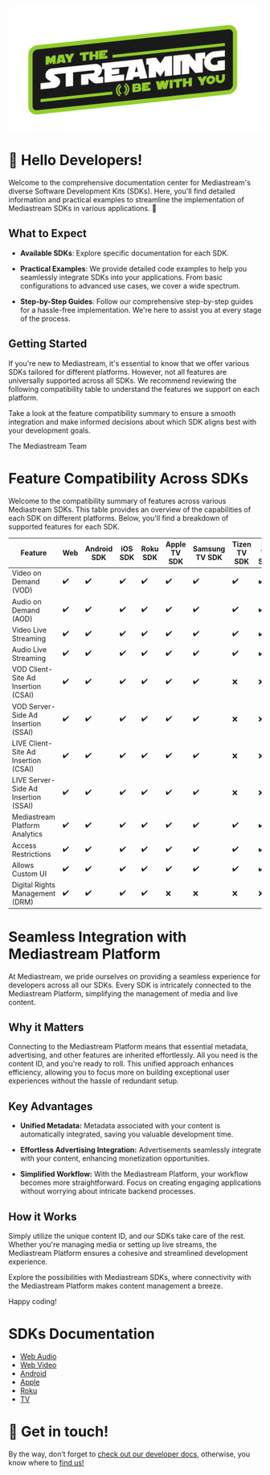 
![Welcome](/images/streaming_be_with_you.png)
# 👋 Hello Developers!

Welcome to the comprehensive documentation center for Mediastream's diverse Software Development Kits (SDKs). Here, you'll find detailed information and practical examples to streamline the implementation of Mediastream SDKs in various applications. 🚀

## What to Expect

- **Available SDKs**: Explore specific documentation for each SDK.

- **Practical Examples**: We provide detailed code examples to help you seamlessly integrate SDKs into your applications. From basic configurations to advanced use cases, we cover a wide spectrum.

- **Step-by-Step Guides**: Follow our comprehensive step-by-step guides for a hassle-free implementation. We're here to assist you at every stage of the process.

## Getting Started

If you're new to Mediastream, it's essential to know that we offer various SDKs tailored for different platforms. However, not all features are universally supported across all SDKs. We recommend reviewing the following compatibility table to understand the features we support on each platform.

Take a look at the feature compatibility summary to ensure a smooth integration and make informed decisions about which SDK aligns best with your development goals.

The Mediastream Team


# Feature Compatibility Across SDKs

Welcome to the compatibility summary of features across various Mediastream SDKs. This table provides an overview of the capabilities of each SDK on different platforms. Below, you'll find a breakdown of supported features for each SDK.

| Feature                       | Web | Android SDK | iOS SDK | Roku SDK | Apple TV SDK | Samsung TV SDK | Tizen TV SDK | LG TV SDK | Android TV SDK |
|-------------------------------|-------------|-------------|---------|----------|--------------|-----------------|-----------------|--------------|--------------|
| Video on Demand (VOD)         | ✔️           | ✔️           | ✔️       | ✔️        | ✔️            | ✔️               | ✔️               | ✔️               | ✔️               |
| Audio on Demand (AOD)         | ✔️           | ✔️           | ✔️       | ✔️        | ✔️            | ✔️               | ✔️               | ✔️               | ✔️               |
| Video Live Streaming          | ✔️           | ✔️           | ✔️       | ✔️        | ✔️            | ✔️               | ✔️               | ✔️               | ✔️               |
| Audio Live Streaming          | ✔️           | ✔️           | ✔️       | ✔️        | ✔️            | ✔️               | ✔️               | ✔️               | ✔️               |
| VOD Client-Site Ad Insertion (CSAI)| ✔️           | ✔️           | ✔️       | ✔️        | ✔️            | ✔️               | ❌               | ❌               | ✔️               |
| VOD Server-Side Ad Insertion (SSAI)| ✔️           | ✔️           | ✔️       | ✔️        | ✔️            | ✔️               | ❌               | ❌               | ✔️               |
| LIVE Client-Site Ad Insertion (CSAI)| ✔️           | ✔️           | ✔️       | ✔️        | ✔️            | ✔️               | ❌               | ❌               | ✔️               |
| LIVE Server-Side Ad Insertion (SSAI)| ✔️           | ✔️           | ✔️       | ✔️        | ✔️            | ✔️               | ❌               | ❌               | ✔️               |
| Mediastream Platform Analytics| ✔️           | ✔️           | ✔️       | ✔️        | ✔️            | ✔️               | ✔️               | ✔️               | ✔️               |
| Access Restrictions | ✔️           | ✔️           | ✔️       | ✔️        | ✔️            | ✔️               | ✔️               | ✔️               | ✔️               |
| Allows Custom UI              | ✔️           | ✔️           | ✔️       | ✔️        | ✔️            | ✔️               | ✔️               | ✔️               | ✔️               |
| Digital Rights Management (DRM)              | ✔️           | ✔️           | ✔️       | ✔️        | ❌            | ❌               | ❌               | ❌               | ❌               |

# Seamless Integration with Mediastream Platform

At Mediastream, we pride ourselves on providing a seamless experience for developers across all our SDKs. Every SDK is intricately connected to the Mediastream Platform, simplifying the management of media and live content.

## Why it Matters

Connecting to the Mediastream Platform means that essential metadata, advertising, and other features are inherited effortlessly. All you need is the content ID, and you're ready to roll. This unified approach enhances efficiency, allowing you to focus more on building exceptional user experiences without the hassle of redundant setup.

## Key Advantages

- **Unified Metadata:** Metadata associated with your content is automatically integrated, saving you valuable development time.

- **Effortless Advertising Integration:** Advertisements seamlessly integrate with your content, enhancing monetization opportunities.

- **Simplified Workflow:** With the Mediastream Platform, your workflow becomes more straightforward. Focus on creating engaging applications without worrying about intricate backend processes.

## How it Works

Simply utilize the unique content ID, and our SDKs take care of the rest. Whether you're managing media or setting up live streams, the Mediastream Platform ensures a cohesive and streamlined development experience.

Explore the possibilities with Mediastream SDKs, where connectivity with the Mediastream Platform makes content management a breeze.

Happy coding!

# SDKs Documentation

- [Web Audio](/web/audio/README.md)
- [Web Video](/web/video/README.md)
- [Android](/android/README.md)
- [Apple](/apple/README.md)
- [Roku](/roku/README.md)
- [TV](/tv/README.md)

# 💭 Get in touch!

By the way, don’t forget to [check out our developer docs](https://platform.mediastre.am/developer), otherwise, you know where to [find us!](https://www.mediastream.co/en/contact)
